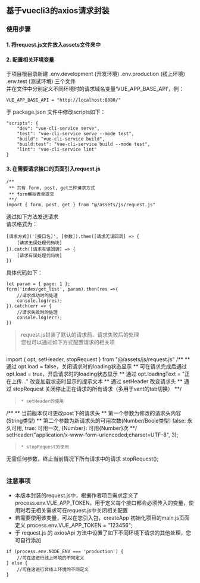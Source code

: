 ## 基于vuecli3的axios请求封装

### 使用步骤

#### 1. 将request.js文件放入assets文件夹中  
#### 2. 配置相关环境变量  
于项目根目录新建 .env.development (开发环境) .env.production (线上环境) .env.test (测试环境) 三个文件  
并在文件中分别定义不同环境时的请求域名变量‘VUE_APP_BASE_API’，例：  
```
VUE_APP_BASE_API = "http://localhost:8080/"
```
于 package.json 文件中修改scripts如下：  
```
"scripts": {
    "dev": "vue-cli-service serve",
    "test": "vue-cli-service serve --mode test",
    "build": "vue-cli-service build",
    "build:test": "vue-cli-service build --mode test",
    "lint": "vue-cli-service lint"
}
```
#### 3. 在需要请求接口的页面引入request.js  
```
/**
 ** 共有 form, post, get三种请求方式
 ** form模拟表单提交
 **/
import { form, post, get } from "@/assets/js/request.js"
```
通过如下方法发送请求  
请求格式为：
```
[请求方式]('[接口名]', [参数]).then([请求无误回调] => {
    [请求无误处理代码块]
}).catch([请求有误回调] => {
    [请求有误处理代码块]
})
```
具体代码如下：  
```
let param = { page: 1 };
form('index/get_list', param).then(res =>{
    //请求成功时的处理
 	console.log(res);
}).catch(err => {
    //请求失败时的处理
    console.log(err);
})
```
> request.js封装了默认的请求前、请求失败后的处理  
> 您也可以通过如下方式配置请求的相关项  
> ```
import { opt, setHeader, stopRequest } from "@/assets/js/request.js" 
/**
 ** 通过 opt.load = false，关闭请求时的loading状态显示
 ** 可在请求完成后通过 opt.load = true，开启请求时的loading状态显示
 ** 通过 opt.loadingText = "正在上传..." 改变加载状态时显示的提示文本
 ** 通过 setHeader 改变请求头
 ** 通过 stopRequest 关闭停止正在请求的所有请求（多用于vant的tab切换）
 **/
> ```
> * setHeader的使用  
> ```
/**
 ** 当前版本仅可更改post下的请求头
 ** 第一个参数为修改的请求头内容(String类型)
 ** 第二个参数为新请求头的可用次数(Number/Boole类型) false: 永久可用, true: 可用一次, {Number}: 可用{Number}次
 **/
setHeader("application/x-www-form-urlencoded;charset=UTF-8", 3);
> ```
> * stopRequest的使用  
> ```
无需任何参数，终止当前情况下所有请求中的请求
stopRequest();
> ```

### 注意事项
* 本版本封装的request.js中，根据作者项目需求定义了 process.env.VUE_APP_TOKEN，用于定义每个接口都会必须传入的变量，使用时若无相关需求可在request.js中关闭相关配置  
* 若需要使用该变量，可以在您引入包，createApp 初始化项目的main.js页面定义 process.env.VUE_APP_TOKEN = "123456";  
* 于 request.js 的 axiosApi 方法中设置了如下不同环境下请求的其他处理，您可自行添加
```
if (process.env.NODE_ENV === 'production') {
    //可在这进行线上环境的不同定义
} else {
    //可在这进行非线上环境的不同定义
}
```